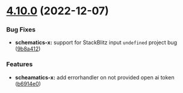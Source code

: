 # [4.10.0](https://github.com/nontangent/ng-atomic/compare/v4.9.0...v4.10.0) (2022-12-07)


### Bug Fixes

* **schematics-x:** support for StackBlitz input `undefined` project bug ([9b8a412](https://github.com/nontangent/ng-atomic/commit/9b8a412f56299e73a17c890a89287392ce339782))


### Features

* **scheamatics-x:** add errorhandler on not provided open ai token ([b6914e0](https://github.com/nontangent/ng-atomic/commit/b6914e0bad3610fbd85aaa8ecd79516764c84838))
